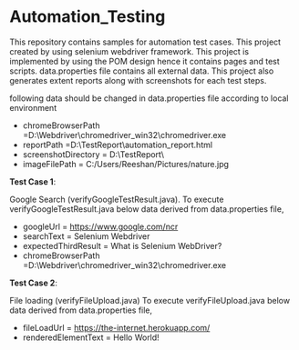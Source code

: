 # Automation_Testing 
This repository contains samples for automation test cases. This project created by using selenium webdriver framework.
This project is implemented by using the POM design hence it contains  pages and test scripts. 
data.properties file contains all external data. This project also generates extent reports along with screenshots for each test steps. 

following data should be changed in data.properties file according to local environment 


- chromeBrowserPath =D:\\Webdriver\\chromedriver_win32\\chromedriver.exe
- reportPath =D:\\TestReport\\automation_report.html
- screenshotDirectory = D:\\TestReport\\
- imageFilePath = C:/Users/Reeshan/Pictures/nature.jpg



**Test Case 1**: 

Google Search (verifyGoogleTestResult.java).
To execute verifyGoogleTestResult.java below data derived from data.properties file,

- googleUrl =  https://www.google.com/ncr
- searchText = Selenium Webdriver
- expectedThirdResult = What is Selenium WebDriver?
- chromeBrowserPath =D:\\Webdriver\\chromedriver_win32\\chromedriver.exe

**Test Case 2**: 

File loading (verifyFileUpload.java)
To execute verifyFileUpload.java below data derived from data.properties file,

- fileLoadUrl = https://the-internet.herokuapp.com/
- renderedElementText = Hello World!


